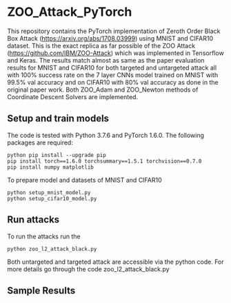 # ZOO_Attack_PyTorch
This repository contains the PyTorch implementation of Zeroth Order Black Box Attack (https://arxiv.org/abs/1708.03999) using MNIST and CIFAR10 dataset. This is the exact replica as far possible of the ZOO Attack (https://github.com/IBM/ZOO-Attack) which was implemented in Tensorflow and Keras. The results match almost as same as the paper evaluation results for MNIST and CIFAR10 for both targeted and untargeted attack all with 100% success rate on the 7 layer CNNs model trained on MNIST with 99.5% val accuracy and on CIFAR10 with 80% val accuracy as done in the original paper work. Both ZOO_Adam and ZOO_Newton methods of Coordinate Descent Solvers are implemented.

## Setup and train models
The code is tested with Python 3.7.6 and PyTorch 1.6.0. The following packages are required:
```
python pip install --upgrade pip
pip install torch==1.6.0 torchsummary==1.5.1 torchvision==0.7.0
pip install numpy matplotlib 
```
To prepare model and datasets of MNIST and CIFAR10
```
python setup_mnist_model.py
python setup_cifar10_model.py
```
## Run attacks
To run the attacks run the 
```
python zoo_l2_attack_black.py
```
Both untargeted and targeted attack are accessible via the python code. For more details go through the code zoo_l2_attack_black.py

## Sample Results
[]()
[]()
